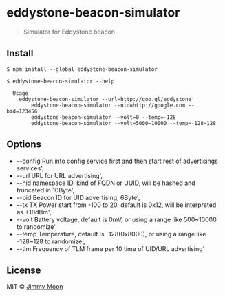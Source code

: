 # eddystone-beacon-simulator

> Simulator for Eddystone beacon

## Install

```
$ npm install --global eddystone-beacon-simulator
```

```
$ eddystone-beacon-simulator --help

  Usage
    eddystone-beacon-simulator --url=http://goo.gl/eddystone'
		eddystone-beacon-simulator --nid=http://google.com --bid=123456'
		eddystone-beacon-simulator --volt=0 --temp=-128
		eddystone-beacon-simulator --volt=5000~10000 --temp=-128~128
```

## Options

- --config Run into config service first and then start rest of advertisings services',
- --url URL for URL advertising',
- --nid namespace ID, kind of FQDN or UUID, will be hashed and truncated in 10Byte',
- --bid Beacon ID for UID advertising, 6Byte',
- --tx TX Power start from -100 to 20, default is 0x12, will be interpreted as +18dBm',
- --volt Battery voltage, default is 0mV, or using a range like 500~10000 to randomize',
- --temp Temperature, default is -128(0x8000), or using a range like -128~128 to randomize',
- --tlm Frequency of TLM frame per 10 time of UID/URL advertising'

## License

MIT © [Jimmy Moon](http://ragingwind.me)

